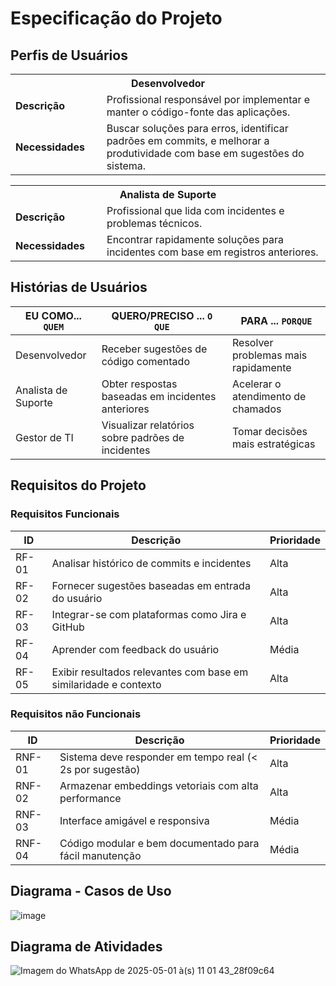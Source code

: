 # Especificação do Projeto

## Perfis de Usuários

<table>
<tbody>
<tr align=center>
<th colspan="2">Desenvolvedor</th>
</tr>
<tr>
<td width="150px"><b>Descrição</b></td>
<td width="600px">Profissional responsável por implementar e manter o código-fonte das aplicações.</td>
</tr>
<tr>
<td><b>Necessidades</b></td>
<td>Buscar soluções para erros, identificar padrões em commits, e melhorar a produtividade com base em sugestões do sistema.</td>
</tr>
</tbody>
</table>

<table>
<tbody>
<tr align=center>
<th colspan="2">Analista de Suporte</th>
</tr>
<tr>
<td width="150px"><b>Descrição</b></td>
<td width="600px">Profissional que lida com incidentes e problemas técnicos.</td>
</tr>
<tr>
<td><b>Necessidades</b></td>
<td>Encontrar rapidamente soluções para incidentes com base em registros anteriores.</td>
</tr>
</tbody>
</table>

## Histórias de Usuários

|EU COMO... `QUEM`         | QUERO/PRECISO ... `O QUE`                           |PARA ... `PORQUE`                         |
|--------------------------|-----------------------------------------------------|------------------------------------------|
| Desenvolvedor            | Receber sugestões de código comentado              | Resolver problemas mais rapidamente      |
| Analista de Suporte      | Obter respostas baseadas em incidentes anteriores  | Acelerar o atendimento de chamados       |
| Gestor de TI             | Visualizar relatórios sobre padrões de incidentes  | Tomar decisões mais estratégicas         |

## Requisitos do Projeto

### Requisitos Funcionais

|ID    | Descrição                                                                 | Prioridade |
|------|---------------------------------------------------------------------------|------------|
| RF-01 | Analisar histórico de commits e incidentes                              | Alta       |
| RF-02 | Fornecer sugestões baseadas em entrada do usuário                       | Alta       |
| RF-03 | Integrar-se com plataformas como Jira e GitHub                          | Alta       |
| RF-04 | Aprender com feedback do usuário                                        | Média      |
| RF-05 | Exibir resultados relevantes com base em similaridade e contexto        | Alta       |

### Requisitos não Funcionais

|ID      | Descrição                                                              |Prioridade |
|--------|------------------------------------------------------------------------|-----------|
| RNF-01 | Sistema deve responder em tempo real (< 2s por sugestão)               | Alta      |
| RNF-02 | Armazenar embeddings vetoriais com alta performance                    | Alta      |
| RNF-03 | Interface amigável e responsiva                                        | Média     |
| RNF-04 | Código modular e bem documentado para fácil manutenção                 | Média     |

## Diagrama - Casos de Uso
![image](https://github.com/user-attachments/assets/21bc2b8d-aa0b-44b1-94c1-35c9b7967b3b)

## Diagrama de Atividades
![Imagem do WhatsApp de 2025-05-01 à(s) 11 01 43_28f09c64](https://github.com/user-attachments/assets/c1e0404d-5798-4cbb-865a-44cbf07ddc2c)

